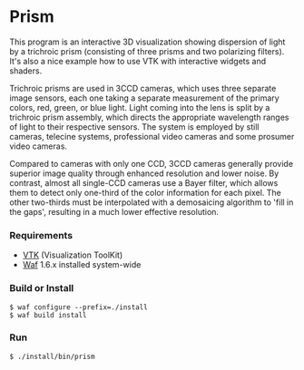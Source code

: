 Prism
=====

This program is an interactive 3D visualization showing dispersion
of light by a trichroic prism (consisting of three prisms and two
polarizing filters). It's also a nice example how to use VTK with
interactive widgets and shaders.

Trichroic prisms are used in 3CCD cameras, which uses three separate
image sensors, each one taking a separate measurement of the primary
colors, red, green, or blue light. Light coming into the lens is split
by a trichroic prism assembly, which directs the appropriate wavelength
ranges of light to their respective sensors. The system is employed by
still cameras, telecine systems, professional video cameras and some
prosumer video cameras.

Compared to cameras with only one CCD, 3CCD cameras generally provide
superior image quality through enhanced resolution and lower noise. By
contrast, almost all single-CCD cameras use a Bayer filter, which allows
them to detect only one-third of the color information for each pixel.
The other two-thirds must be interpolated with a demosaicing algorithm
to 'fill in the gaps', resulting in a much lower effective resolution.


### Requirements

* [VTK](http://vtk.org/) (Visualization ToolKit)
* [Waf](http://code.google.com/p/waf/) 1.6.x installed system-wide


### Build or Install

	$ waf configure --prefix=./install
	$ waf build install

### Run

    $ ./install/bin/prism

